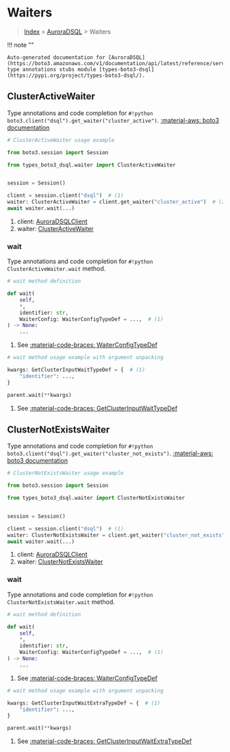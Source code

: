 # Waiters

> [Index](../README.md) > [AuroraDSQL](./README.md) > Waiters

!!! note ""

    Auto-generated documentation for [AuroraDSQL](https://boto3.amazonaws.com/v1/documentation/api/latest/reference/services/dsql.html#auroradsql)
    type annotations stubs module [types-boto3-dsql](https://pypi.org/project/types-boto3-dsql/).

## ClusterActiveWaiter

Type annotations and code completion for `#!python boto3.client("dsql").get_waiter("cluster_active")`.
[:material-aws: boto3 documentation](https://boto3.amazonaws.com/v1/documentation/api/latest/reference/services/dsql/waiter/ClusterActive.html#AuroraDSQL.Waiter.ClusterActive)

```python
# ClusterActiveWaiter usage example

from boto3.session import Session

from types_boto3_dsql.waiter import ClusterActiveWaiter


session = Session()

client = session.client("dsql")  # (1)
waiter: ClusterActiveWaiter = client.get_waiter("cluster_active")  # (2)
await waiter.wait(...)
```

1. client: [AuroraDSQLClient](./client.md)
2. waiter: [ClusterActiveWaiter](./waiters.md#clusteractivewaiter)


### wait

Type annotations and code completion for `#!python ClusterActiveWaiter.wait` method.

```python
# wait method definition

def wait(
    self,
    *,
    identifier: str,
    WaiterConfig: WaiterConfigTypeDef = ...,  # (1)
) -> None:
    ...
```

1. See [:material-code-braces: WaiterConfigTypeDef](./type_defs.md#waiterconfigtypedef)


```python
# wait method usage example with argument unpacking

kwargs: GetClusterInputWaitTypeDef = {  # (1)
    "identifier": ...,
}

parent.wait(**kwargs)
```

1. See [:material-code-braces: GetClusterInputWaitTypeDef](./type_defs.md#getclusterinputwaittypedef)
## ClusterNotExistsWaiter

Type annotations and code completion for `#!python boto3.client("dsql").get_waiter("cluster_not_exists")`.
[:material-aws: boto3 documentation](https://boto3.amazonaws.com/v1/documentation/api/latest/reference/services/dsql/waiter/ClusterNotExists.html#AuroraDSQL.Waiter.ClusterNotExists)

```python
# ClusterNotExistsWaiter usage example

from boto3.session import Session

from types_boto3_dsql.waiter import ClusterNotExistsWaiter


session = Session()

client = session.client("dsql")  # (1)
waiter: ClusterNotExistsWaiter = client.get_waiter("cluster_not_exists")  # (2)
await waiter.wait(...)
```

1. client: [AuroraDSQLClient](./client.md)
2. waiter: [ClusterNotExistsWaiter](./waiters.md#clusternotexistswaiter)


### wait

Type annotations and code completion for `#!python ClusterNotExistsWaiter.wait` method.

```python
# wait method definition

def wait(
    self,
    *,
    identifier: str,
    WaiterConfig: WaiterConfigTypeDef = ...,  # (1)
) -> None:
    ...
```

1. See [:material-code-braces: WaiterConfigTypeDef](./type_defs.md#waiterconfigtypedef)


```python
# wait method usage example with argument unpacking

kwargs: GetClusterInputWaitExtraTypeDef = {  # (1)
    "identifier": ...,
}

parent.wait(**kwargs)
```

1. See [:material-code-braces: GetClusterInputWaitExtraTypeDef](./type_defs.md#getclusterinputwaitextratypedef)
